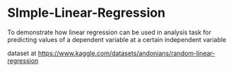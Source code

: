 # SImple-Linear-Regression
To demonstrate how linear regression can be used in analysis task for predicting values of a dependent variable at a certain independent variable

dataset at https://www.kaggle.com/datasets/andonians/random-linear-regression
